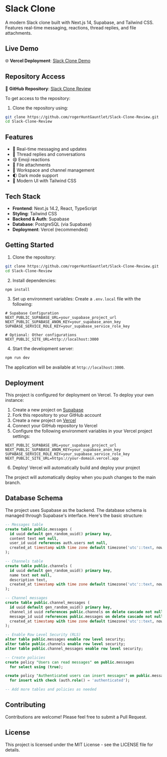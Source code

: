# Slack Clone

A modern Slack clone built with Next.js 14, Supabase, and Tailwind CSS. Features real-time messaging, reactions, thread replies, and file attachments.

## Live Demo

🌐 **Vercel Deployment**: [Slack Clone Demo](https://slack-clone-demo.vercel.app)

## Repository Access

📂 **GitHub Repository**: [Slack Clone Review](https://github.com/rogerHuntGauntlet/Slack-Clone-Review)

To get access to the repository:

1. Clone the repository using:

```bash
git clone https://github.com/rogerHuntGauntlet/Slack-Clone-Review.git
cd Slack-Clone-Review
```

## Features

- 🔄 Real-time messaging and updates
- 💬 Thread replies and conversations
- 😄 Emoji reactions
- 📎 File attachments
- 👥 Workspace and channel management
- 🌓 Dark mode support
- 🎨 Modern UI with Tailwind CSS

## Tech Stack

- **Frontend**: Next.js 14.2, React, TypeScript
- **Styling**: Tailwind CSS
- **Backend & Auth**: Supabase
- **Database**: PostgreSQL (via Supabase)
- **Deployment**: Vercel (recommended)

## Getting Started

1. Clone the repository:

```bash
git clone https://github.com/rogerHuntGauntlet/Slack-Clone-Review.git
cd Slack-Clone-Review
```

2. Install dependencies:

```bash
npm install
```

3. Set up environment variables:
   Create a `.env.local` file with the following:

```env
# Supabase Configuration
NEXT_PUBLIC_SUPABASE_URL=your_supabase_project_url
NEXT_PUBLIC_SUPABASE_ANON_KEY=your_supabase_anon_key
SUPABASE_SERVICE_ROLE_KEY=your_supabase_service_role_key

# Optional: Other configurations
NEXT_PUBLIC_SITE_URL=http://localhost:3000
```

4. Start the development server:

```bash
npm run dev
```

The application will be available at `http://localhost:3000`.

## Deployment

This project is configured for deployment on Vercel. To deploy your own instance:

1. Create a new project on [Supabase](https://supabase.com)
2. Fork this repository to your GitHub account
3. Create a new project on [Vercel](https://vercel.com)
4. Connect your GitHub repository to Vercel
5. Configure the following environment variables in your Vercel project settings:

```env
NEXT_PUBLIC_SUPABASE_URL=your_supabase_project_url
NEXT_PUBLIC_SUPABASE_ANON_KEY=your_supabase_anon_key
SUPABASE_SERVICE_ROLE_KEY=your_supabase_service_role_key
NEXT_PUBLIC_SITE_URL=https://your-domain.vercel.app
```

6. Deploy! Vercel will automatically build and deploy your project

The project will automatically deploy when you push changes to the main branch.

## Database Schema

The project uses Supabase as the backend. The database schema is managed through Supabase's interface. Here's the basic structure:

```sql
-- Messages table
create table public.messages (
  id uuid default gen_random_uuid() primary key,
  content text not null,
  user_id uuid references auth.users not null,
  created_at timestamp with time zone default timezone('utc'::text, now()) not null
);

-- Channels table
create table public.channels (
  id uuid default gen_random_uuid() primary key,
  name text not null,
  description text,
  created_at timestamp with time zone default timezone('utc'::text, now()) not null
);

-- Channel messages
create table public.channel_messages (
  id uuid default gen_random_uuid() primary key,
  channel_id uuid references public.channels on delete cascade not null,
  message_id uuid references public.messages on delete cascade not null,
  created_at timestamp with time zone default timezone('utc'::text, now()) not null
);

-- Enable Row Level Security (RLS)
alter table public.messages enable row level security;
alter table public.channels enable row level security;
alter table public.channel_messages enable row level security;

-- Create policies
create policy "Users can read messages" on public.messages
  for select using (true);

create policy "Authenticated users can insert messages" on public.messages
  for insert with check (auth.role() = 'authenticated');

-- Add more tables and policies as needed
```

## Contributing

Contributions are welcome! Please feel free to submit a Pull Request.

## License

This project is licensed under the MIT License - see the LICENSE file for details.